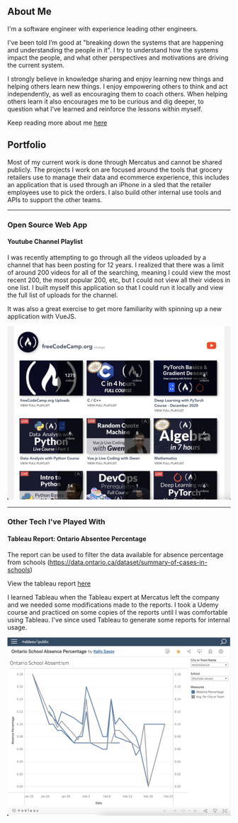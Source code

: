 ## About Me

I'm a software engineer with experience leading other engineers.

I've been told I’m good at "breaking down the systems that are happening and understanding the people in it". I try to understand how the systems impact the people, and what other perspectives and motivations are driving the current system.

I strongly believe in knowledge sharing and enjoy learning new things and helping others learn new things. I enjoy empowering others to think and act independently, as well as encouraging them to coach others. When helping others learn it also encourages me to be curious and dig deeper, to question what I’ve learned and reinforce the lessons within myself.

Keep reading more about me [here](/about-me)

## Portfolio

Most of my current work is done through Mercatus and cannot be shared publicly. The projects I work on are focused around the tools that grocery retailers use to manage their data and ecommerce experience, this includes an application that is used through an iPhone in a sled that the retailer employees use to pick the orders.  I also build other internal use tools and APIs to support the other teams.

---

### Open Source Web App

#### Youtube Channel Playlist

I was recently attempting to go through all the videos uploaded by a channel that has been posting for 12 years. I realized that there was a limit of around 200 videos for all of the searching, meaning I could view the most recent 200, the most popular 200, etc, but I could not view all their videos in one list. I built myself this application so that I could run it locally and view the full list of uploads for the channel.

It was also a great exercise to get more familiarity with spinning up a new application with VueJS.

<img src="images/youtube-playlist-app.png?raw=true"/>

---

### Other Tech I've Played With

#### Tableau Report: Ontario Absentee Percentage

The report can be used to filter the data available for absence percentage from schools (https://data.ontario.ca/dataset/summary-of-cases-in-schools)

View the tableau report [here](https://public.tableau.com/app/profile/kelly.savoy/viz/OntarioSchoolAbsencePercentage/OntarioSchoolAbsentism)

I learned Tableau when the Tableau expert at Mercatus left the company and we needed some modifications made to the reports. I took a Udemy course and practiced on some copies of the reports until I was comfortable using Tableau.  I've since used Tableau to generate some reports for internal usage.

<img src="images/tableau_ontario_absentee_percentage.png?raw=true"/>
